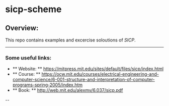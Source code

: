 # sicp-scheme

## Overview:

This repo contains examples and excercise soloutions of *SICP*.

---

### Some useful links:

- ** Website: ** https://mitpress.mit.edu/sites/default/files/sicp/index.html
- ** Course: **  https://ocw.mit.edu/courses/electrical-engineering-and-computer-science/6-001-structure-and-interpretation-of-computer-programs-spring-2005/index.htm
- ** Book: ** http://web.mit.edu/alexmv/6.037/sicp.pdf

--
